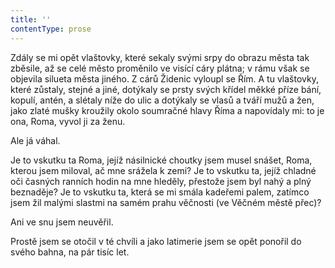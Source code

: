 ```yaml
---
title: ''
contentType: prose
---
```


Zdály se mi opět vlaštovky, které sekaly svými srpy do obrazu města tak zběsile, až se celé město proměnilo ve visící cáry plátna; v rámu však se objevila silueta města jiného. Z cárů Židenic vyloupl se Řím. A tu vlaštovky, které zůstaly, stejné a jiné, dotýkaly se prsty svých křídel měkké příze bání, kopulí, antén, a slétaly níže do ulic a dotýkaly se vlasů a tváří mužů a žen, jako zlaté mušky kroužily okolo soumračné hlavy Říma a napovídaly mi: to je ona, Roma, vyvol ji za ženu.

Ale já váhal.

Je to vskutku ta Roma, jejíž násilnické choutky jsem musel snášet, Roma, kterou jsem miloval, ač mne srážela k zemi? Je to vskutku ta, jejíž chladné oči časných ranních hodin na mne hleděly, přestože jsem byl nahý a plný beznaděje? Je to vskutku ta, která se mi smála kadeřemi palem, zatímco jsem žil malými slastmi na samém prahu věčnosti (ve Věčném městě přec)?

Ani ve snu jsem neuvěřil.

Prostě jsem se otočil v té chvíli a jako latimerie jsem se opět ponořil do svého bahna, na pár tisíc let.

